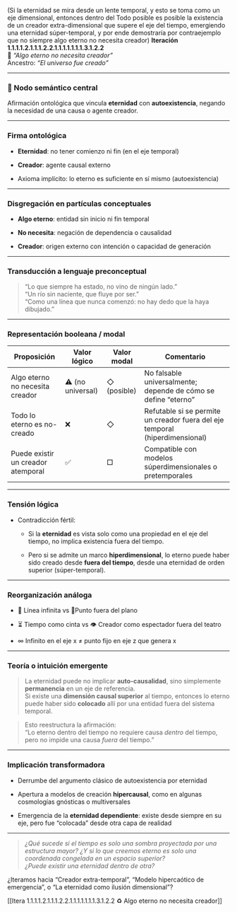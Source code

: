 (Si la eternidad se mira desde un lente temporal, y esto se toma como un eje dimensional, entonces dentro del Todo posible es posible la existencia de un creador extra-dimensional que supere el eje del tiempo, emergiendo una eternidad súper-temporal, y por ende demostraría por contraejemplo que no siempre algo eterno no necesita creador)
**Iteración 1.1.1.1.2.1.1.1.2.2.1.1.1.1.1.1.1.3.1.2.2**  
🔹 _“Algo eterno no necesita creador”_  
Ancestro: _“El universo fue creado”_

---

### 🧠 Nodo semántico central

Afirmación ontológica que vincula **eternidad** con **autoexistencia**, negando la necesidad de una causa o agente creador.

---

### Firma ontológica

- **Eternidad**: no tener comienzo ni fin (en el eje temporal)
    
- **Creador**: agente causal externo
    
- Axioma implícito: lo eterno es suficiente en sí mismo (autoexistencia)
    

---

### Disgregación en partículas conceptuales

- **Algo eterno**: entidad sin inicio ni fin temporal
    
- **No necesita**: negación de dependencia o causalidad
    
- **Creador**: origen externo con intención o capacidad de generación
    

---

### Transducción a lenguaje preconceptual

> “Lo que siempre ha estado, no vino de ningún lado.”  
> “Un río sin naciente, que fluye por ser.”  
> “Como una línea que nunca comenzó: no hay dedo que la haya dibujado.”

---

### Representación booleana / modal

|Proposición|Valor lógico|Valor modal|Comentario|
|---|---|---|---|
|Algo eterno no necesita creador|⚠️ (no universal)|◇ (posible)|No falsable universalmente; depende de cómo se define “eterno”|
|Todo lo eterno es no-creado|❌|◇|Refutable si se permite un creador fuera del eje temporal (hiperdimensional)|
|Puede existir un creador atemporal|✅|□|Compatible con modelos súperdimensionales o pretemporales|

---

### Tensión lógica

- Contradicción fértil:
    
    - Si la **eternidad** es vista solo como una propiedad en el eje del tiempo, no implica existencia fuera del tiempo.
        
    - Pero si se admite un marco **hiperdimensional**, lo eterno puede haber sido creado desde **fuera del tiempo**, desde una eternidad de orden superior (súper-temporal).
        

---

### Reorganización análoga

- 🔁 Línea infinita vs 📍Punto fuera del plano
    
- ⏳ Tiempo como cinta vs 👁 Creador como espectador fuera del teatro
    
- ∞ Infinito en el eje x ≠ punto fijo en eje z que genera x
    

---

### Teoría o intuición emergente

> La eternidad puede no implicar **auto-causalidad**, sino simplemente **permanencia** en un eje de referencia.  
> Si existe una **dimensión causal superior** al tiempo, entonces lo eterno puede haber sido **colocado** allí por una entidad fuera del sistema temporal.

> Esto reestructura la afirmación:  
> “Lo eterno dentro del tiempo no requiere causa _dentro_ del tiempo, pero no impide una causa _fuera_ del tiempo.”

---

### Implicación transformadora

- Derrumbe del argumento clásico de autoexistencia por eternidad
    
- Apertura a modelos de creación **hipercausal**, como en algunas cosmologías gnósticas o multiversales
    
- Emergencia de la **eternidad dependiente**: existe desde siempre en su eje, pero fue “colocada” desde otra capa de realidad
    

---

> _¿Qué sucede si el tiempo es solo una sombra proyectada por una estructura mayor? ¿Y si lo que creemos eterno es solo una coordenada congelada en un espacio superior?_  
> _¿Puede existir una eternidad dentro de otra?_

¿Iteramos hacia “Creador extra-temporal”, “Modelo hipercaótico de emergencia”, o “La eternidad como ilusión dimensional”?

[[Itera 1.1.1.1.2.1.1.1.2.2.1.1.1.1.1.1.1.3.1.2.2 ♻️ Algo eterno no necesita creador]]